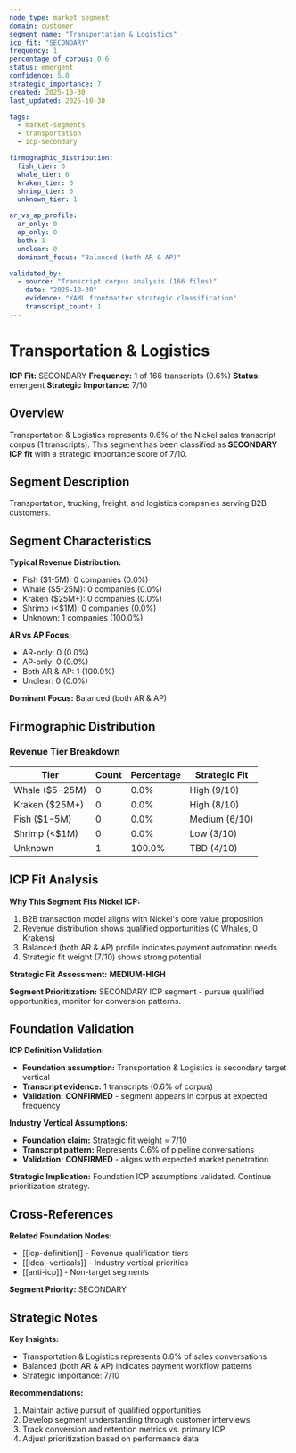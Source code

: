 ```yaml
---
node_type: market_segment
domain: customer
segment_name: "Transportation & Logistics"
icp_fit: "SECONDARY"
frequency: 1
percentage_of_corpus: 0.6
status: emergent
confidence: 5.0
strategic_importance: 7
created: 2025-10-30
last_updated: 2025-10-30

tags:
  - market-segments
  - transportation
  - icp-secondary

firmographic_distribution:
  fish_tier: 0
  whale_tier: 0
  kraken_tier: 0
  shrimp_tier: 0
  unknown_tier: 1

ar_vs_ap_profile:
  ar_only: 0
  ap_only: 0
  both: 1
  unclear: 0
  dominant_focus: "Balanced (both AR & AP)"

validated_by:
  - source: "Transcript corpus analysis (166 files)"
    date: "2025-10-30"
    evidence: "YAML frontmatter strategic classification"
    transcript_count: 1
---
```


# Transportation & Logistics

**ICP Fit:** SECONDARY
**Frequency:** 1 of 166 transcripts (0.6%)
**Status:** emergent
**Strategic Importance:** 7/10

## Overview

Transportation & Logistics represents 0.6% of the Nickel sales transcript corpus (1 transcripts). This segment has been classified as **SECONDARY ICP fit** with a strategic importance score of 7/10.

## Segment Description

Transportation, trucking, freight, and logistics companies serving B2B customers.

## Segment Characteristics

**Typical Revenue Distribution:**
- Fish ($1-5M): 0 companies (0.0%)
- Whale ($5-25M): 0 companies (0.0%)
- Kraken ($25M+): 0 companies (0.0%)
- Shrimp (<$1M): 0 companies (0.0%)
- Unknown: 1 companies (100.0%)

**AR vs AP Focus:**
- AR-only: 0 (0.0%)
- AP-only: 0 (0.0%)
- Both AR & AP: 1 (100.0%)
- Unclear: 0 (0.0%)

**Dominant Focus:** Balanced (both AR & AP)

## Firmographic Distribution

### Revenue Tier Breakdown

| Tier | Count | Percentage | Strategic Fit |
|------|-------|------------|---------------|
| Whale ($5-25M) | 0 | 0.0% | High (9/10) |
| Kraken ($25M+) | 0 | 0.0% | High (8/10) |
| Fish ($1-5M) | 0 | 0.0% | Medium (6/10) |
| Shrimp (<$1M) | 0 | 0.0% | Low (3/10) |
| Unknown | 1 | 100.0% | TBD (4/10) |

## ICP Fit Analysis

**Why This Segment Fits Nickel ICP:**
1. B2B transaction model aligns with Nickel's core value proposition
2. Revenue distribution shows qualified opportunities (0 Whales, 0 Krakens)
3. Balanced (both AR & AP) profile indicates payment automation needs
4. Strategic fit weight (7/10) shows strong potential

**Strategic Fit Assessment:** **MEDIUM-HIGH**

**Segment Prioritization:** SECONDARY ICP segment - pursue qualified opportunities, monitor for conversion patterns.

## Foundation Validation

**ICP Definition Validation:**
- **Foundation assumption:** Transportation & Logistics is secondary target vertical
- **Transcript evidence:** 1 transcripts (0.6% of corpus)
- **Validation:** **CONFIRMED** - segment appears in corpus at expected frequency

**Industry Vertical Assumptions:**
- **Foundation claim:** Strategic fit weight = 7/10
- **Transcript pattern:** Represents 0.6% of pipeline conversations
- **Validation:** **CONFIRMED** - aligns with expected market penetration

**Strategic Implication:** Foundation ICP assumptions validated. Continue prioritization strategy.

## Cross-References

**Related Foundation Nodes:**
- [[icp-definition]] - Revenue qualification tiers
- [[ideal-verticals]] - Industry vertical priorities
- [[anti-icp]] - Non-target segments

**Segment Priority:** SECONDARY

## Strategic Notes

**Key Insights:**
- Transportation & Logistics represents 0.6% of sales conversations
- Balanced (both AR & AP) indicates payment workflow patterns
- Strategic importance: 7/10

**Recommendations:**
1. Maintain active pursuit of qualified opportunities
2. Develop segment understanding through customer interviews
3. Track conversion and retention metrics vs. primary ICP
4. Adjust prioritization based on performance data
